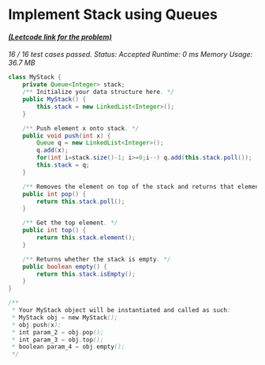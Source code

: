 # **Implement Stack using Queues**

#### [_(Leetcode link for the problem)_](https://leetcode.com/problems/implement-stack-using-queues/)

_16 / 16 test cases passed.
Status: Accepted
Runtime: 0 ms
Memory Usage: 36.7 MB_

```java
class MyStack {
    private Queue<Integer> stack;
    /** Initialize your data structure here. */
    public MyStack() {
        this.stack = new LinkedList<Integer>();
    }

    /** Push element x onto stack. */
    public void push(int x) {
        Queue q = new LinkedList<Integer>();
        q.add(x);
        for(int i=stack.size()-1; i>=0;i--) q.add(this.stack.poll());
        this.stack = q;
    }

    /** Removes the element on top of the stack and returns that element. */
    public int pop() {
        return this.stack.poll();
    }

    /** Get the top element. */
    public int top() {
        return this.stack.element();
    }

    /** Returns whether the stack is empty. */
    public boolean empty() {
        return this.stack.isEmpty();
    }
}

/**
 * Your MyStack object will be instantiated and called as such:
 * MyStack obj = new MyStack();
 * obj.push(x);
 * int param_2 = obj.pop();
 * int param_3 = obj.top();
 * boolean param_4 = obj.empty();
 */
```
